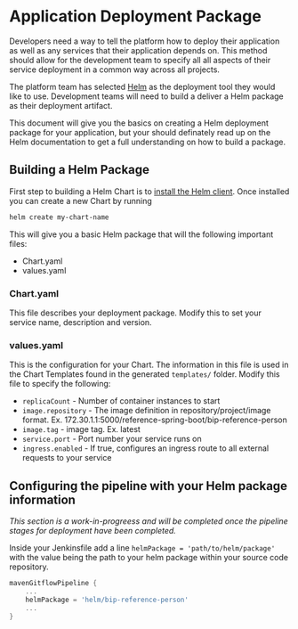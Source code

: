 # Application Deployment Package
Developers need a way to tell the platform how to deploy their application as well as any services that their application depends on. This method should allow for the development team to specify all all aspects of their service deployment in a common way across all projects.

The platform team has selected [Helm](https://helm.sh/docs/) as the deployment tool they would like to use. Development teams will need to build a deliver a Helm package as their deployment artifact. 

This document will give you the basics on creating a Helm deployment package for your application, but your should definately read up on the Helm documentation to get a full understanding on how to build a package.

## Building a Helm Package
First step to building a Helm Chart is to [install the Helm client](https://helm.sh/docs/using_helm/#installing-the-helm-client). Once installed you can create a new Chart by running
```bash
helm create my-chart-name
```

This will give you a basic Helm package that will the following important files:
* Chart.yaml
* values.yaml

### Chart.yaml
This file describes your deployment package. Modify this to set your service name, description and version.

### values.yaml
This is the configuration for your Chart. The information in this file is used in the Chart Templates found in the generated `templates/` folder. Modify this file to specify the following:
* `replicaCount` - Number of container instances to start
* `image.repository` - The image definition in repository/project/image format. Ex. 172.30.1.1:5000/reference-spring-boot/bip-reference-person
* `image.tag` - image tag. Ex. latest
* `service.port` - Port number your service runs on
* `ingress.enabled` - If true, configures an ingress route to all external requests to your service

## Configuring the pipeline with your Helm package information
*This section is a work-in-progreess and will be completed once the pipeline stages for deployment have been completed.*

Inside your Jenkinsfile add a line `helmPackage = 'path/to/helm/package'` with the value being the path to your helm package within your source code repository.
```groovy
mavenGitflowPipeline {
    ...
    helmPackage = 'helm/bip-reference-person'
    ...
}
```